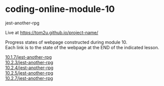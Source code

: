 # coding-online-module-10

jest-another-rpg  

Live at https://tom2u.github.io/project-name/  

Progress states of webpage constructed during module 10.  
Each link is to the state of the webpage at the END of the indicated lesson.  

[10.1.7/jest-another-rpg](https://tom2u.github.io/coding-online-module-10/10.1.7/jest-another-rpg)  
[10.2.3/jest-another-rpg](https://tom2u.github.io/coding-online-module-10/10.2.3/jest-another-rpg)  
[10.2.4/jest-another-rpg](https://tom2u.github.io/coding-online-module-10/10.2.3/jest-another-rpg)  
[10.2.5/jest-another-rpg](https://tom2u.github.io/coding-online-module-10/10.2.5/jest-another-rpg)  
[10.2.7/jest-another-rpg](https://tom2u.github.io/coding-online-module-10/10.2.7/jest-another-rpg)  
